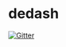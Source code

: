 # dedash

[![Gitter](https://badges.gitter.im/Oneted11/dedash.svg)](https://gitter.im/Oneted11/dedash?utm_source=badge&utm_medium=badge&utm_campaign=pr-badge&utm_content=badge)